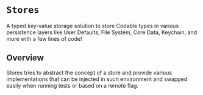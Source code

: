# ``Stores``

A typed key-value storage solution to store Codable types in various persistence layers like User Defaults, File System, Core Data, Keychain, and more with a few lines of code!

## Overview

Stores tries to abstract the concept of a store and provide various implementations that can be injected in such environment and swapped easily when running tests or based on a remote flag.
